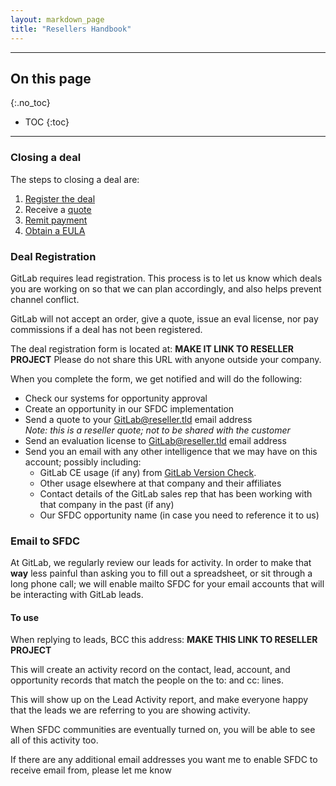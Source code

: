 ```yaml
---
layout: markdown_page
title: "Resellers Handbook"
---
```


----

## On this page
{:.no_toc}

- TOC
{:toc}

----

### Closing a deal

The steps to closing a deal are:

1. [Register the deal](#deal-registration)
2. Receive a [quote](gitlab-quote)
3. [Remit payment](paying-gitlab)
4. [Obtain a EULA](signing-the-eula)


### Deal Registration

GitLab requires lead registration. This process is to let us know which deals you are working on so that we can plan accordingly, and also helps prevent channel conflict.

GitLab will not accept an order, give a quote, issue an eval license, nor pay commissions if a deal has not been registered.  


The deal registration form is located at: **MAKE IT LINK TO RESELLER PROJECT**
Please do not share this URL with anyone outside your company.  

When you complete the form, we get notified and will do the following:  

- Check our systems for opportunity approval
- Create an opportunity in our SFDC implementation
- Send a quote to your GitLab@reseller.tld email address  
*Note: this is a reseller quote; not to be shared with the customer*
- Send an evaluation license to GitLab@reseller.tld email address
- Send you an email with any other intelligence that we may have on this account; possibly including:
   - GitLab CE usage (if any) from [GitLab Version Check](https://about.gitlab.com/handbook/sales-process/version_check/).
   - Other usage elsewhere at that company and their affiliates
   - Contact details of the GitLab sales rep that has been working with that company in the past (if any)
   - Our SFDC opportunity name (in case you need to reference it to us)


### Email to SFDC

At GitLab, we regularly review our leads for activity. In order to  make that **way** less painful than asking you to fill out a spreadsheet, or sit through a long phone call; we will enable mailto SFDC for your email accounts that will be interacting with GitLab leads.

#### To use

When replying to leads,  BCC this address: **MAKE THIS LINK TO RESELLER PROJECT**

This will create an activity record on the contact, lead, account, and opportunity records that match the people on the to: and cc: lines.   

This will show up on the Lead Activity report, and make everyone happy that the leads we are referring to you are showing activity.

When SFDC communities are eventually turned on, you will be able to see all of this activity too.  

If there are any additional email addresses you want me to enable SFDC to receive email from, please let me know
